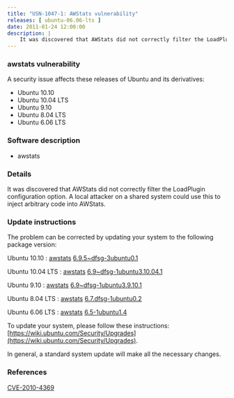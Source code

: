 ```yaml
---
title: "USN-1047-1: AWStats vulnerability"
releases: [ ubuntu-06.06-lts ]
date: 2011-01-24 12:00:00
description: |
    It was discovered that AWStats did not correctly filter the LoadPlugin configuration option. A local attacker on a shared system could use this to inject arbitrary code into AWStats. 
--- 
```

 
### awstats vulnerability

A security issue affects these releases of Ubuntu and its derivatives:

* Ubuntu 10.10
* Ubuntu 10.04 LTS
* Ubuntu 9.10
* Ubuntu 8.04 LTS
* Ubuntu 6.06 LTS

### Software description

* awstats 

### Details

It was discovered that AWStats did not correctly filter the LoadPlugin configuration option. A local attacker on a shared system could use this to inject arbitrary code into AWStats. 

### Update instructions

The problem can be corrected by updating your system to the following package version:

Ubuntu 10.10
 : [awstats](https://launchpad.net/ubuntu/+source/awstats) <span> [6.9.5~dfsg-3ubuntu0.1](https://launchpad.net/ubuntu/+source/awstats/6.9.5~dfsg-3ubuntu0.1) </span> 

Ubuntu 10.04 LTS
 : [awstats](https://launchpad.net/ubuntu/+source/awstats) <span> [6.9~dfsg-1ubuntu3.10.04.1](https://launchpad.net/ubuntu/+source/awstats/6.9~dfsg-1ubuntu3.10.04.1) </span> 

Ubuntu 9.10
 : [awstats](https://launchpad.net/ubuntu/+source/awstats) <span> [6.9~dfsg-1ubuntu3.9.10.1](https://launchpad.net/ubuntu/+source/awstats/6.9~dfsg-1ubuntu3.9.10.1) </span> 

Ubuntu 8.04 LTS
 : [awstats](https://launchpad.net/ubuntu/+source/awstats) <span> [6.7.dfsg-1ubuntu0.2](https://launchpad.net/ubuntu/+source/awstats/6.7.dfsg-1ubuntu0.2) </span> 

Ubuntu 6.06 LTS
 : [awstats](https://launchpad.net/ubuntu/+source/awstats) <span> [6.5-1ubuntu1.4](https://launchpad.net/ubuntu/+source/awstats/6.5-1ubuntu1.4) </span> 

To update your system, please follow these instructions: [https://wiki.ubuntu.com/Security/Upgrades](https://wiki.ubuntu.com/Security/Upgrades).

In general, a standard system update will make all the necessary changes. 

### References

 [CVE-2010-4369](http://people.ubuntu.com/~ubuntu-security/cve/CVE-2010-4369)
 
